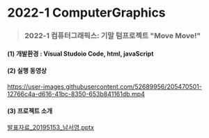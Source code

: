 # 2022-1 ComputerGraphics   
   
   
> ### 2022-1 컴퓨터그래픽스: 기말 텀프로젝트 "Move Move!"   
   
   
#### (1) 개발환경 : Visual Studoio Code, html, javaScript

#### (2) 실행 동영상


https://user-images.githubusercontent.com/52689956/205470501-12766c4a-d616-41bc-8350-653b841161db.mp4



#### (3) 프로젝트 소개
[발표자료_20195153_남서영.pptx](https://github.com/namseo0/2022-2ComputerGraphics/files/10147690/_20195153_.pptx)
